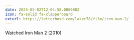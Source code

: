 ```yaml
---
date: 2025-05-02T12:04:58.000000Z
icon: fa-solid fa-clapperboard
exturl: https://letterboxd.com/laker78/film/iron-man-2/
---
```


Watched Iron Man 2 (2010)